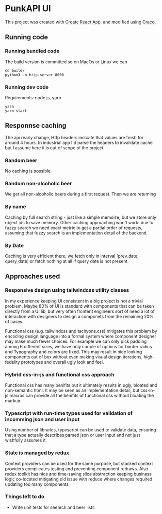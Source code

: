 # PunkAPI UI


This project was created with [Create React App](https://github.com/facebook/create-react-app). and modified using [Craco](https://github.com/gsoft-inc/craco). 

## Running code

### Running bundled code

The build version is committed so on MacOs or Linux we can

```
cd build/
python3 -m http.server 8000
```

### Running dev code

Requirements: node.js, yarn 

```
yarn
yarn start
``` 

## Responnse caching

The api rearly change, Http headers indicate that values are fresh for around 4 hours. In industrial app I'd parse the headers to invalidate cache but I assume here it is out of scope of the project. 

### Random beer

No caching is possible.

### Random non-alcoholic beer

We get all non-alcoholic beers during a first request.
Then we are returning

### By name

Caching by full search string - just like a simple memoize, but we store only object ids to save memory. Other caching approaching won't work:
due to fuzzy search we need exact metric to get a partial order of requests, assuming that fuzzy search is an implementation detail of the backend.

### By Date

Caching is very efficient there, we fetch only in interval [prev_date, query_date) or fetch nothing at all if query date is not present.

## Approaches used

### Responsive design using tailwindcss utility classes

In my experience keeping UI consistent in a big project is not a trivial problem. Maybe 80% of UI is standard with components that can be taken directly from a UI lib, but very often frontent engineers sort of need a lot of interaction with designers to design a componets from the
remaining 20% of cases.

Functional css (e.g. tailwindcss and tachyons.css) mitigates this problem by encoding design language into a formal system where component designer may make much fewer choices. For example we can only pick padding among 6 different sizes, we have only couple of options for border radius and Typography and colors are fixed. This may result in nice looking components out of box without even making visual design iterations,
high-fedelity prototypes and overall ugly look and feel.

### Hybrid css-in-js and functional css approach

Functional css has many benifits but it ultimately results in ugly, bloated and non-semantic html. It may be seen as an implementation detail, 
but css-in-js macros can provide all the benifits of functional css without bloating the markup.

### Typescript with run-time types used for validation of incomming json and user input

Using number of libraries, typescript can be used to validate data, ensuring that a type actually describes parsed json or user input and not just wishfully assumes it. 

### State is managed by redux

Context providers can be used for the same purpose, but stacked context providers complicates testing and preventing component redraws. Also redux toolkit has nice and time-saving slice abstraction keeping business logic co-located mitigating old issue with reduce where changes required updating too many components 

### Things left to do

* Write unit tests for seearch and beer lists